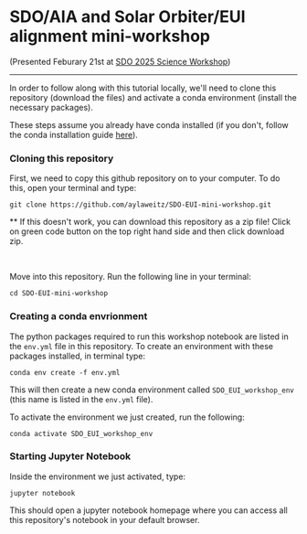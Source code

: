 # SDO/AIA and Solar Orbiter/EUI alignment mini-workshop

(Presented Feburary 21st at [SDO 2025 Science Workshop](https://sdo2025.sdo-workshops.org/))

---

In order to follow along with this tutorial locally, we'll need to clone this repository (download the files) and activate a conda environment (install the necessary packages).

These steps assume you already have conda installed (if you don't, follow the conda installation guide [here](https://docs.conda.io/projects/conda/en/stable/user-guide/install/index.html#)).


### Cloning this repository
First, we need to copy this github repository on to your computer. To do this, open your terminal and type:

```
git clone https://github.com/aylaweitz/SDO-EUI-mini-workshop.git
```
** If this doesn't work, you can download this repository as a zip file! Click on green code button on the top right hand side and then click download zip.

<br>

Move into this repository. Run the following line in your terminal:
```
cd SDO-EUI-mini-workshop
```


### Creating a conda envrionment
The python packages required to run this workshop notebook are listed in the `env.yml` file in this repository. To create an environment with these packages installed, in terminal type:
```
conda env create -f env.yml
```
This will then create a new conda environment called `SDO_EUI_workshop_env` (this name is listed in the `env.yml` file).


To activate the environment we just created, run the following:
```
conda activate SDO_EUI_workshop_env
```


### Starting Jupyter Notebook
Inside the environment we just activated, type:
```
jupyter notebook
```
This should open a jupyter notebook homepage where you can access all this repository's notebook in your default browser.
